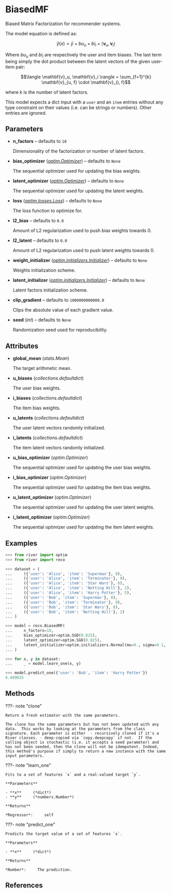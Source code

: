 # BiasedMF

Biased Matrix Factorization for recommender systems.

The model equation is defined as: 

$$\hat{y}(x) = \bar{y} + bu_{u} + bi_{i} + \langle \mathbf{v}_u, \mathbf{v}_i \rangle$$ 

Where $bu_{u}$ and $bi_{i}$ are respectively the user and item biases. The last term being simply the dot product between the latent vectors of the given user-item pair: 

$$\langle \mathbf{v}_u, \mathbf{v}_i \rangle = \sum_{f=1}^{k} \mathbf{v}_{u, f} \cdot \mathbf{v}_{i, f}$$ 

where $k$ is the number of latent factors. 

This model expects a dict input with a `user` and an `item` entries without any type constraint on their values (i.e. can be strings or numbers). Other entries are ignored.

## Parameters

- **n_factors** – defaults to `10`

    Dimensionality of the factorization or number of latent factors.

- **bias_optimizer** (*[optim.Optimizer](../../optim/Optimizer)*) – defaults to `None`

    The sequential optimizer used for updating the bias weights.

- **latent_optimizer** (*[optim.Optimizer](../../optim/Optimizer)*) – defaults to `None`

    The sequential optimizer used for updating the latent weights.

- **loss** (*[optim.losses.Loss](../../optim/losses/Loss)*) – defaults to `None`

    The loss function to optimize for.

- **l2_bias** – defaults to `0.0`

    Amount of L2 regularization used to push bias weights towards 0.

- **l2_latent** – defaults to `0.0`

    Amount of L2 regularization used to push latent weights towards 0.

- **weight_initializer** (*[optim.initializers.Initializer](../../optim/initializers/Initializer)*) – defaults to `None`

    Weights initialization scheme.

- **latent_initializer** (*[optim.initializers.Initializer](../../optim/initializers/Initializer)*) – defaults to `None`

    Latent factors initialization scheme.

- **clip_gradient** – defaults to `1000000000000.0`

    Clips the absolute value of each gradient value.

- **seed** (*int*) – defaults to `None`

    Randomization seed used for reproducibility.


## Attributes

- **global_mean** (*stats.Mean*)

    The target arithmetic mean.

- **u_biases** (*collections.defaultdict*)

    The user bias weights.

- **i_biases** (*collections.defaultdict*)

    The item bias weights.

- **u_latents** (*collections.defaultdict*)

    The user latent vectors randomly initialized.

- **i_latents** (*collections.defaultdict*)

    The item latent vectors randomly initialized.

- **u_bias_optimizer** (*optim.Optimizer*)

    The sequential optimizer used for updating the user bias weights.

- **i_bias_optimizer** (*optim.Optimizer*)

    The sequential optimizer used for updating the item bias weights.

- **u_latent_optimizer** (*optim.Optimizer*)

    The sequential optimizer used for updating the user latent weights.

- **i_latent_optimizer** (*optim.Optimizer*)

    The sequential optimizer used for updating the item latent weights.


## Examples

```python
>>> from river import optim
>>> from river import reco

>>> dataset = (
...     ({'user': 'Alice', 'item': 'Superman'}, 8),
...     ({'user': 'Alice', 'item': 'Terminator'}, 9),
...     ({'user': 'Alice', 'item': 'Star Wars'}, 8),
...     ({'user': 'Alice', 'item': 'Notting Hill'}, 2),
...     ({'user': 'Alice', 'item': 'Harry Potter'}, 5),
...     ({'user': 'Bob', 'item': 'Superman'}, 8),
...     ({'user': 'Bob', 'item': 'Terminator'}, 9),
...     ({'user': 'Bob', 'item': 'Star Wars'}, 8),
...     ({'user': 'Bob', 'item': 'Notting Hill'}, 2)
... )

>>> model = reco.BiasedMF(
...     n_factors=10,
...     bias_optimizer=optim.SGD(0.025),
...     latent_optimizer=optim.SGD(0.025),
...     latent_initializer=optim.initializers.Normal(mu=0., sigma=0.1, seed=71)
... )

>>> for x, y in dataset:
...     _ = model.learn_one(x, y)

>>> model.predict_one({'user': 'Bob', 'item': 'Harry Potter'})
6.489025
```

## Methods

???- note "clone"

    Return a fresh estimator with the same parameters.

    The clone has the same parameters but has not been updated with any data.  This works by looking at the parameters from the class signature. Each parameter is either  - recursively cloned if it's a River classes. - deep-copied via `copy.deepcopy` if not.  If the calling object is stochastic (i.e. it accepts a seed parameter) and has not been seeded, then the clone will not be idempotent. Indeed, this method's purpose if simply to return a new instance with the same input parameters.

    
???- note "learn_one"

    Fits to a set of features `x` and a real-valued target `y`.

    **Parameters**

    - **x**     (*dict*)    
    - **y**     (*numbers.Number*)    
    
    **Returns**

    *Regressor*:     self
    
???- note "predict_one"

    Predicts the target value of a set of features `x`.

    **Parameters**

    - **x**     (*dict*)    
    
    **Returns**

    *Number*:     The prediction.
    
## References

[^1]: [Paterek, A., 2007, August. Improving regularized singular value decomposition for collaborative filtering. In Proceedings of KDD cup and workshop (Vol. 2007, pp. 5-8)](https://www.cs.uic.edu/~liub/KDD-cup-2007/proceedings/Regular-Paterek.pdf)
[^2]: [Matrix factorization techniques for recommender systems](https://datajobs.com/data-science-repo/Recommender-Systems-[Netflix].pdf)

